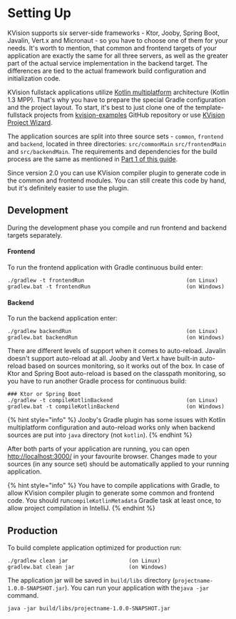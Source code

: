 # Setting Up

KVision supports six server-side frameworks - Ktor, Jooby, Spring Boot, Javalin, Vert.x and Micronaut - so you have to choose one of them for your needs. It's worth to mention, that common and frontend targets of your application are exactly the same for all three servers, as well as the greater part of the actual service implementation in the backend target. The differences are tied to the actual framework build configuration and initialization code.

KVision fullstack applications utilize [Kotlin multiplatform](https://kotlinlang.org/docs/reference/multiplatform.html) architecture (Kotlin 1.3 MPP). That's why you have to prepare the special Gradle configuration and the project layout. To start, it's best to just clone one of the template-fullstack projects from [kvision-examples](https://github.com/rjaros/kvision-examples) GitHub repository or use [KVision Project Wizard](https://plugins.jetbrains.com/plugin/16533-kvision-project-wizard).

The application sources are split into three source sets - `common`, `frontend` and `backend`, located in three directories: `src/commonMain` `src/frontendMain` and `src/backendMain`. The requirements and dependencies for the build process are the same as mentioned in [Part 1 of this guide](../1.-getting-started-1/setting-up.md).

Since version 2.0 you can use KVision compiler plugin to generate code in the common and frontend modules. You can still create this code by hand, but it's definitely easier to use the plugin. &#x20;

## Development

During the development phase you compile and run frontend and backend targets separately.

#### Frontend

To run the frontend application with Gradle continuous build enter:

```
./gradlew -t frontendRun                                (on Linux)
gradlew.bat -t frontendRun                              (on Windows)
```

#### Backend

To run the backend application enter:

```
./gradlew backendRun                                    (on Linux)
gradlew.bat backendRun                                  (on Windows)
```

There are different levels of support when it comes to auto-reload. Javalin doesn't support auto-reload at all. Jooby and Vert.x have built-in auto-reload based on sources monitoring, so it works out of the box. In case of Ktor and Spring Boot auto-reload is based on the classpath monitoring, so you have to run another Gradle process for continuous build:

```
### Ktor or Spring Boot
./gradlew -t compileKotlinBackend                       (on Linux)
gradlew.bat -t compileKotlinBackend                     (on Windows)
```

{% hint style="info" %}
Jooby's Gradle plugin has some issues with Kotlin multiplatform configuration and auto-reload works only when backend sources are put into `java` directory (not `kotlin`).
{% endhint %}

After both parts of your application are running, you can open [http://localhost:3000/](http://localhost:3000/) in your favourite browser. Changes made to your sources (in any source set) should be automatically applied to your running application.&#x20;

{% hint style="info" %}
You have to compile applications with Gradle, to allow KVision compiler plugin to generate some common and frontend code. You should run`compileKotlinMetadata` Gradle task at least once, to allow project compilation in IntelliJ.
{% endhint %}

## Production

To build complete application optimized for production run:

```
./gradlew clean jar                   (on Linux)
gradlew.bat clean jar                 (on Windows)
```

The application jar will be saved in `build/libs` directory (`projectname-1.0.0-SNAPSHOT.jar`). You can run your application with  the`java -jar` command.

```
java -jar build/libs/projectname-1.0.0-SNAPSHOT.jar
```
